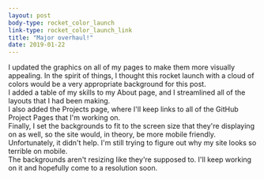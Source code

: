 ```yaml
---
layout: post
body-type: rocket_color_launch
link-type: rocket_color_launch_link
title: "Major overhaul!"
date: 2019-01-22
---
```


I updated the graphics on all of my pages to make them more visually appealing.
In the spirit of things, I thought this rocket launch with a cloud of colors would be a very appropriate background for this post.       
I added a table of my skills to my About page, and I streamlined all of the layouts that I had been making.  
I also added the Projects page, where I'll keep links to all of the GitHub Project Pages that I'm working on.  
Finally, I set the backgrounds to fit to the screen size that they're displaying on as well, so the site would, in theory, be more mobile friendly.    
Unfortunately, it didn't help. I'm still trying to figure out why my site looks so terrible on mobile.   
The backgrounds aren't resizing like they're supposed to. I'll keep working on it and hopefully come to a resolution soon.  